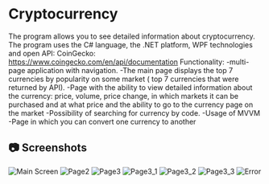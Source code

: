 # Cryptocurrency
The program allows you to see detailed information about cryptocurrency. The program uses the C# language, the .NET platform, WPF technologies and open API: CoinGecko: https://www.coingecko.com/en/api/documentation
Functionality: 
-multi-page application with navigation.
-The main page displays the top 7 currencies by popularity on some market ( top 7 currencies that were returned by API).
-Page with the ability to view detailed information about the currency: price, volume, price change, in which markets it can be purchased and at what price and the ability to go to the currency page on the market
-Possibility of searching for currency by  code.
-Usage of MVVM 
-Page in which you can convert one currency to another
## 📷 Screenshots
![Main Screen](https://github.com/ykbts/TestTask/blob/main/main.jpg)
![Page2](https://github.com/ykbts/TestTask/blob/main/page2.jpg)
![Page3](https://github.com/ykbts/TestTask/blob/main/page3.jpg)
![Page3_1](https://github.com/ykbts/TestTask/blob/main/page3_1.jpg)
![Page3_2](https://github.com/ykbts/TestTask/blob/main/page3_2.jpg)
![Page3_3](https://github.com/ykbts/TestTask/blob/main/page3_3.jpg)
![Error](https://github.com/ykbts/TestTask/blob/main/error_message.jpg)
